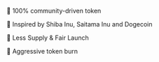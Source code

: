 💯 100% community-driven token

🐶 Inspired by Shiba Inu, Saitama Inu and Dogecoin

💸 Less Supply & Fair Launch

🚀 Aggressive token burn


<!---
AstrikCoin/AstrikCoin is a ✨ special ✨ repository because its `README.md` (this file) appears on your GitHub profile.
You can click the Preview link to take a look at your changes.
--->
